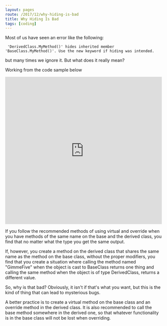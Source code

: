 ```yaml
---
layout: pages
route: /2017/12/why-hiding-is-bad
title: Why Hiding Is Bad 
tags: [coding]
---
```


Most of us have seen an error like the following:

```
 'DerivedClass.MyMethod()' hides inherited member 'BaseClass.MyMethod()'. Use the new keyword if hiding was intended.
```

but many times we ignore it.  But what does it really mean?

Working from the code sample below

<iframe width="100%" height="475" src="https://dotnetfiddle.net/Widget/7S6IFf" frameborder="0"></iframe>

If you follow the recommended methods of using virtual and override when you have methods of the same name on the base and the derived class, you find that no matter what the type you get the same output.

If, however, you create a method on the derived class that shares the same name as the method on the base class, without the proper modifiers, you find that you create a situation where calling the method named "GimmeFive" when the object is cast to BaseClass returns one thing and calling the same method when the object is of type DerivedClass, returns a different value.

So, why is that bad?  Obviously, it isn't if that's what you want, but this is the kind of thing that can lead to mysterious bugs.  

A better practice is to create a virtual method on the base class and an override method in the derived class.  It is also recommended to call the base method somewhere in the derived one, so that whatever functionality is in the base class will not be lost when overriding.

